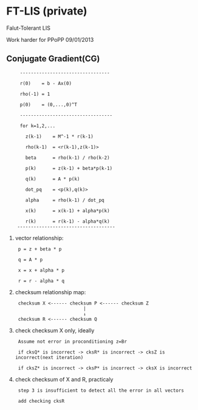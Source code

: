 FT-LIS (private)
========

Falut-Tolerant LIS

Work harder for PPoPP 09/01/2013

Conjugate Gradient(CG)
-------- 
         ---------------------------------
         
         r(0)    = b - Ax(0)
 
         rho(-1) = 1
 
         p(0)    = (0,...,0)^T
         
         ----------------------------------
 
         for k=1,2,...
 
           z(k-1)    = M^-1 * r(k-1)
   
           rho(k-1)  = <r(k-1),z(k-1)>
   
           beta      = rho(k-1) / rho(k-2)
   
           p(k)      = z(k-1) + beta*p(k-1)
   
           q(k)      = A * p(k)
   
           dot_pq    = <p(k),q(k)>
   
           alpha     = rho(k-1) / dot_pq
   
           x(k)      = x(k-1) + alpha*p(k)
   
           r(k)      = r(k-1) - alpha*q(k)
        ------------------------------------ 

1. vector relationship:

        p = z + beta * p
        
        q = A * p
        
        x = x + alpha * p
        
        r = r - alpha * q

2. checksum relationship map:

        checksum X <------ checksum P <------ checksum Z
                                |
                                ↓
        checksum R <------ checksum Q

3. check checksum X only, ideally

        Assume not error in proconditioning z=Br

        if cksQ* is incorrect -> cksR* is incorrect -> cksZ is incorrect(next iteration)
        
        if cksZ* is incorrect -> cksP* is incorrect -> cksX is incorrect

4. check checksum of X and R, practicaly

		step 3 is insufficient to detect all the error in all vectors

		add checking cksR
